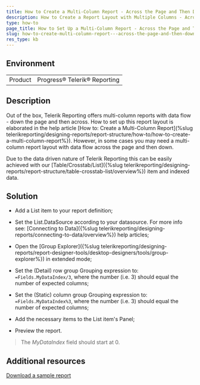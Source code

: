 ```yaml
---
title: How to Create a Multi-Column Report - Across the Page and Then Down
description: How to Create a Report Layout with Multiple Columns - Across the Page and Then Down.
type: how-to
page_title: How to Set Up a Multi-Column Report - Across the Page and Then Down
slug: how-to-create-multi-column-report---across-the-page-and-then-down
res_type: kb
---
```


## Environment

<table>
    <tbody>
	    <tr>
	    	<td>Product</td>
	    	<td>Progress® Telerik® Reporting</td>
	    </tr>
    </tbody>
</table>

## Description

Out of the box, Telerik Reporting offers multi-column reports with data flow - down the page and then across. How to set up this report layout is elaborated in the help article [How to: Create a Multi-Column Report](%slug telerikreporting/designing-reports/report-structure/how-to/how-to-create-a-multi-column-report%}). However, in some cases you may need a multi-column report layout with data flow across the page and then down.

Due to the data driven nature of Telerik Reporting this can be easily achieved with our [Table/Crosstab/List]({%slug telerikreporting/designing-reports/report-structure/table-crosstab-list/overview%}) item and indexed data. 
   
## Solution    
 
- Add a List item to your report definition;

- Set the List.DataSource according to your datasource. For more info see: [Connecting to Data]({%slug telerikreporting/designing-reports/connecting-to-data/overview%}) help articles;

- Open the [Group Explorer]({%slug telerikreporting/designing-reports/report-designer-tools/desktop-designers/tools/group-explorer%}) in extended mode;

- Set the (Detail) row group Grouping expression to: `=Fields.MyDataIndex/3`, where the number (i.e. 3) should equal the number of expected columns;

- Set the (Static) column group Grouping expression to: `=Fields.MyDataIndex%3`, where the number (i.e. 3) should equal the number of expected columns;

- Add the necessary items to the List item's Panel;

- Preview the report.  
 
> The *MyDataIndex* field should start at 0.
 
## Additional resources

[Download a sample report](resources/MultiColumnReport.zip)
